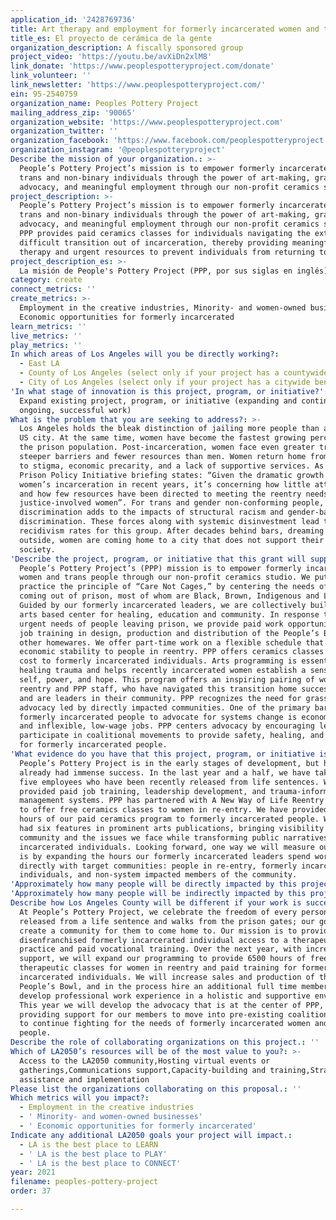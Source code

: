 ```yaml
---
application_id: '2428769736'
title: Art therapy and employment for formerly incarcerated women and trans people
title_es: El proyecto de cerámica de la gente
organization_description: A fiscally sponsored group
project_video: 'https://youtu.be/avXiDn2xlM8'
link_donate: 'https://www.peoplespotteryproject.com/donate'
link_volunteer: ''
link_newsletter: 'https://www.peoplespotteryproject.com/'
ein: 95-2540759
organization_name: Peoples Pottery Project
mailing_address_zip: '90065'
organization_website: 'https://www.peoplespotteryproject.com'
organization_twitter: ''
organization_facebook: 'https://www.facebook.com/peoplespotteryproject'
organization_instagram: '@peoplespotteryproject'
Describe the mission of your organization.: >-
  People’s Pottery Project’s mission is to empower formerly incarcerated women,
  trans and non-binary individuals through the power of art-making, grassroots
  advocacy, and meaningful employment through our non-profit ceramics studio.
project_description: >-
  People’s Pottery Project’s mission is to empower formerly incarcerated women,
  trans and non-binary individuals through the power of art-making, grassroots
  advocacy, and meaningful employment through our non-profit ceramics studio.
  PPP provides paid ceramics classes for individuals navigating the extremely
  difficult transition out of incarceration, thereby providing meaningful art
  therapy and urgent resources to prevent individuals from returning to prison.
project_description_es: >-
  La misión de People's Pottery Project (PPP, por sus siglas en inglés) es empoderar a mujeres, personas trans y no binarias que han estado encarceladas a través del poder de la creación de arte, la defensa comunitaria y el empleo significativo a través de nuestro estudio de cerámica sin fines de lucro. PPP ofrece clases de cerámica pagadas para personas que atraviesan la transición extremadamente difícil para salir del encarcelamiento, proporcionando así una terapia de arte significativa y recursos urgentes para evitar que las personas regresen a la prisión.
category: create
connect_metrics: ''
create_metrics: >-
  Employment in the creative industries, Minority- and women-owned businesses,
  Economic opportunities for formerly incarcerated
learn_metrics: ''
live_metrics: ''
play_metrics: ''
In which areas of Los Angeles will you be directly working?:
  - East LA
  - County of Los Angeles (select only if your project has a countywide benefit)
  - City of Los Angeles (select only if your project has a citywide benefit)
'In what stage of innovation is this project, program, or initiative?': >-
  Expand existing project, program, or initiative (expanding and continuing
  ongoing, successful work)
What is the problem that you are seeking to address?: >-
  Los Angeles holds the bleak distinction of jailing more people than any other
  US city. At the same time, women have become the fastest growing percentage of
  the prison population. Post-incarceration, women face even greater trauma,
  steeper barriers and fewer resources than men. Women return home from prison
  to stigma, economic precarity, and a lack of supportive services. As the 2019
  Prison Policy Initiative briefing states: “Given the dramatic growth of
  women’s incarceration in recent years, it’s concerning how little attention
  and how few resources have been directed to meeting the reentry needs of
  justice-involved women”. For trans and gender non-conforming people,
  discrimination adds to the impacts of structural racism and gender-based
  discrimination. These forces along with systemic disinvestment lead to high
  recidivism rates for this group. After decades behind bars, dreaming of life
  outside, women are coming home to a city that does not support their return to
  society.
'Describe the project, program, or initiative that this grant will support to address the problem identified.': >-
  People’s Pottery Project’s (PPP) mission is to empower formerly incarcerated
  women and trans people through our non-profit ceramics studio. We put into
  practice the principle of “Care Not Cages,” by centering the needs of people
  coming out of prison, most of whom are Black, Brown, Indigenous and LGBTQI.
  Guided by our formerly incarcerated leaders, we are collectively building an
  arts based center for healing, education and community. In response to the
  urgent needs of people leaving prison, we provide paid work opportunities and
  job training in design, production and distribution of the People’s Bowl and
  other homewares. We offer part-time work on a flexible schedule that provides
  economic stability to people in reentry. PPP offers ceramics classes free of
  cost to formerly incarcerated individuals. Arts programming is essential for
  healing trauma and helps recently incarcerated women establish a sense of
  self, power, and hope. This program offers an inspiring pairing of women in
  reentry and PPP staff, who have navigated this transition home successfully
  and are leaders in their community. PPP recognizes the need for grassroots
  advocacy led by directly impacted communities. One of the primary barriers for
  formerly incarcerated people to advocate for systems change is economic stress
  and inflexible, low-wage jobs. PPP centers advocacy by encouraging leaders to
  participate in coalitional movements to provide safety, healing, and dignity
  for formerly incarcerated people.
'What evidence do you have that this project, program, or initiative is or will be successful, and how will you define and measure success?': >-
  People’s Pottery Project is in the early stages of development, but has
  already had immense success. In the last year and a half, we have taken on
  five employees who have been recently released from life sentences. We have
  provided paid job training, leadership development, and trauma-informed
  management systems. PPP has partnered with A New Way of Life Reentry Project
  to offer free ceramics classes to women in re-entry. We have provided 180
  hours of our paid ceramics program to formerly incarcerated people. We have
  had six features in prominent arts publications, bringing visibility to our
  community and the issues we face while transforming public narratives about
  incarcerated individuals. Looking forward, one way we will measure our success
  is by expanding the hours our formerly incarcerated leaders spend working
  directly with target communities: people in re-entry, formerly incarcerated
  individuals, and non-system impacted members of the community.
'Approximately how many people will be directly impacted by this project, program, or initiative?': '800'
'Approximately how many people will be indirectly impacted by this project, program, or initiative?': ''
Describe how Los Angeles County will be different if your work is successful.: >-
  At People’s Pottery Project, we celebrate the freedom of every person who is
  released from a life sentence and walks from the prison gates; our goal is to
  create a community for them to come home to. Our mission is to provide every
  disenfranchised formerly incarcerated individual access to a therapeutic arts
  practice and paid vocational training. Over the next year, with increased
  support, we will expand our programming to provide 6500 hours of free
  therapeutic classes for women in reentry and paid training for formerly
  incarcerated individuals. We will increase sales and production of the
  People’s Bowl, and in the process hire an additional full time member to
  develop professional work experience in a holistic and supportive environment.
  This year we will develop the advocacy that is at the center of PPP, by
  providing support for our members to move into pre-existing coalitional spaces
  to continue fighting for the needs of formerly incarcerated women and trans
  people.
Describe the role of collaborating organizations on this project.: ''
Which of LA2050’s resources will be of the most value to you?: >-
  Access to the LA2050 community,Hosting virtual events or
  gatherings,Communications support,Capacity-building and training,Strategy
  assistance and implementation
Please list the organizations collaborating on this proposal.: ''
Which metrics will you impact?:
  - Employment in the creative industries
  - ' Minority- and women-owned businesses'
  - ' Economic opportunities for formerly incarcerated'
Indicate any additional LA2050 goals your project will impact.:
  - LA is the best place to LEARN
  - ' LA is the best place to PLAY'
  - ' LA is the best place to CONNECT'
year: 2021
filename: peoples-pottery-project
order: 37

---
```

